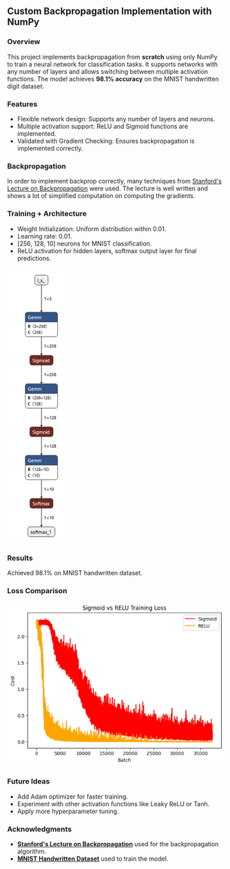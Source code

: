 ## Custom Backpropagation Implementation with NumPy

### Overview

This project implements backpropagation from **scratch** using only NumPy to train a neural network for classification tasks. It supports networks with any number of layers and allows switching between multiple activation functions. The model achieves **98.1% accuracy** on the MNIST handwritten digit dataset.

### Features

-   Flexible network design: Supports any number of layers and neurons.
-   Multiple activation support: ReLU and Sigmoid functions are implemented.
-   Validated with Gradient Checking: Ensures backpropagation is implemented correctly.

### Backpropagation

In order to implement backprop correctly, many techniques from [Stanford's Lecture on Backpropagation](https://cs231n.stanford.edu/slides/2019/cs231n_2019_lecture04.pdf) were used. The lecture is well written and shows a lot of simplified computation on computing the gradients.

### Training + Architecture

-   Weight Initialization: Uniform distribution within 0.01.
-   Learning rate: 0.01.
-   \[256, 128, 10\] neurons for MNIST classification.
-   ReLU activation for hidden layers, softmax output layer for final predictions.

![Feedforward Architecture](feedforward_network/images/feedforward_net.png)

### Results

Achieved 98.1% on MNIST handwritten dataset.

### Loss Comparison

![Loss Curves](images/relu_sigmoid_loss.png)

### Future Ideas

-   Add Adam optimizer for faster training.
-   Experiment with other activation functions like Leaky ReLU or Tanh.
-   Apply more hyperparameter tuning.

### Acknowledgments

-   [**Stanford's Lecture on Backpropagation**](https://cs231n.stanford.edu/slides/2019/cs231n_2019_lecture04.pdf) used for the backpropagation algorithm.
-   [**MNIST Handwritten Dataset**](https://en.wikipedia.org/wiki/MNIST_database) used to train the model.
